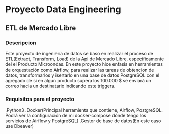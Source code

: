 # Proyecto Data Engineering 
## ETL de Mercado Libre

### Descripcion
Este proyecto de ingeniería de datos se baso en realizar el proceso de ETL(Extract, Transform, Load) de la Api de Mercado Libre, especificamente del el Producto Microondas.
En este proyecto hice enfasis en herramientas de orquestación como Airflow, para realizar las tareas de obtencion de datos, transformarlos y isertarlo en una base de datos PostgreSQL con el agregado de si en algun producto supera los 100.000 $ se enviará un correo hacia un destinatario indicando este triggers.

### Requisitos para el proyecto
.Python3
.Docker(Principal herramienta que contiene, Airflow, PostgreSQL. Podrá ver la configuración de mi docker-compose dónde tengo los servicios de Airflow y PostgreSQL)
.Gestor de base de datos(En este caso use Dbeaver)



